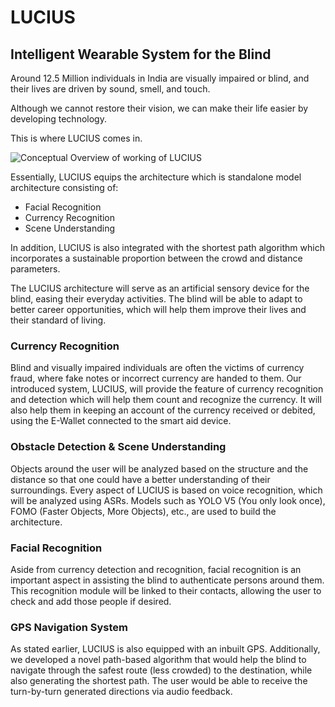 # LUCIUS
## Intelligent Wearable System for the Blind

Around 12.5 Million individuals in India are visually impaired or blind, and their lives are driven by sound, smell, and touch.

Although we cannot restore their vision, we can make their life easier by developing technology.

This is where LUCIUS comes in.

![Conceptual Overview of working of LUCIUS](https://github.com/anorak-7/Crowd-Source-AI/assets/65299277/5c60ebff-cd08-407e-8057-35a53566f40a)


Essentially, LUCIUS equips the architecture which is standalone model architecture consisting of:

- Facial Recognition
- Currency Recognition
- Scene Understanding

In addition, LUCIUS is also integrated with the shortest path algorithm which incorporates a sustainable proportion between the crowd and distance parameters.

The LUCIUS architecture will serve as an artificial sensory device for the blind, easing their everyday activities. The blind will be able to adapt to better career opportunities, which will help them improve their lives and their standard of living.

### Currency Recognition

Blind and visually impaired individuals are often the victims of currency fraud, where fake notes or incorrect currency are handed to them. Our introduced system, LUCIUS, will provide the feature of currency recognition and detection which will help them count and recognize the currency. It will also help them in keeping an account of the currency received or debited, using the E-Wallet connected to the smart aid device.

### Obstacle Detection & Scene Understanding

Objects around the user will be analyzed based on the structure and the distance so that one could have a better understanding of their surroundings. Every aspect of LUCIUS is based on voice recognition, which will be analyzed using ASRs. Models such as YOLO V5 (You only look once), FOMO (Faster Objects, More Objects), etc., are used to build the architecture.

### Facial Recognition

Aside from currency detection and recognition, facial recognition is an important aspect in assisting the blind to authenticate persons around them. This recognition module will be linked to their contacts, allowing the user to check and add those people if desired.

### GPS Navigation System

As stated earlier, LUCIUS is also equipped with an inbuilt GPS. Additionally, we developed a novel path-based algorithm that would help the blind to navigate through the safest route (less crowded) to the destination, while also generating the shortest path. The user would be able to receive the turn-by-turn generated directions via audio feedback.
